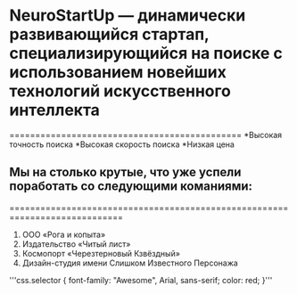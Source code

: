 # NeuroStartUp — динамически развивающийся стартап, специализирующийся на поиске с использованием новейших технологий искусственного интеллекта
=============================================
*Высокая точность поиска
*Высокая скорость поиска
*Низкая цена

## Мы на столько крутые, что уже успели поработать со следующими команиями:
============================================================================
1. ООО «Рога и копыта»
2. Издательство «Читый лист»
3. Космопорт «Черезтерновый Кзвёздный»
4. Дизайн-студия имени Слишком Известного Персонажа

'''css.selector {
  font-family: "Awesome", Arial, sans-serif;
  color: red;
}'''